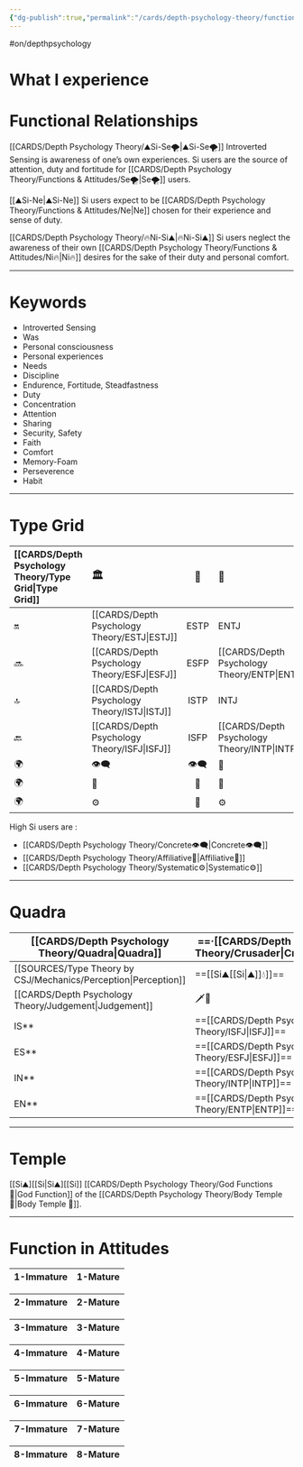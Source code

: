 ```yaml
---
{"dg-publish":true,"permalink":"/cards/depth-psychology-theory/functions-and-attitudes/si/","created":"2022-12-27T21:21:32.893+01:00","updated":"2023-04-27T14:17:02.293+02:00"}
---
```


#on/depthpsychology 

# What I experience

# Functional Relationships 
[[CARDS/Depth Psychology Theory/⛰️Si-Se🌪️\|⛰️Si-Se🌪️]]
Introverted Sensing is awareness of one’s own experiences. Si users are the source of attention, duty and fortitude for [[CARDS/Depth Psychology Theory/Functions & Attitudes/Se🌪️\|Se🌪️]] users.

[[⛰️Si-Ne\|⛰️Si-Ne]]
Si users expect to be [[CARDS/Depth Psychology Theory/Functions & Attitudes/Ne\|Ne]] chosen for their experience and sense of duty. 

[[CARDS/Depth Psychology Theory/🔥Ni-Si⛰️\|🔥Ni-Si⛰️]]
Si users neglect the awareness of their own [[CARDS/Depth Psychology Theory/Functions & Attitudes/Ni🔥\|Ni🔥]] desires for the sake of their duty and personal comfort. 

--- 
# Keywords
- Introverted Sensing
- Was
- Personal consciousness
- Personal experiences
- Needs
- Discipline
- Endurence, Fortitude, Steadfastness
- Duty
- Concentration
- Attention
- Sharing
- Security, Safety
- Faith
- Comfort
- Memory-Foam
- Perseverence
- Habit  
--- 
# Type Grid 
| [[CARDS/Depth Psychology Theory/Type Grid\|Type Grid]]         | <font size="4"> 🏛️</font> | <font size="4"> 🧰</font> | <font size="4"> 🔮</font> | <font size="4"> 🦄</font> | 💬 |💬| 💬 |
|:--------------------- |:------------------------- |:-------------------------:|:------------------------------------------------ |:------------------------- |:--------------------------- |:--------------------------- |:--------------------------- |
| 🔛                    | [[CARDS/Depth Psychology Theory/ESTJ\|ESTJ]]                      |           ESTP            | ENTJ                                             | ENFJ                      | ➡️                          | 👋                          | 🏆                          |
| 🔜                    | [[CARDS/Depth Psychology Theory/ESFJ\|ESFJ]]                      |    ESFP |[[CARDS/Depth Psychology Theory/ENTP\|ENTP]]| [[CARDS/Depth Psychology Theory/ENFP\|ENFP]]                      | ↪️                          | 👋                          | 🏃‍♂️                       |
| 🔝    | [[CARDS/Depth Psychology Theory/ISTJ\|ISTJ]]                      |           ISTP            | INTJ| INFJ| 🧘‍♂️ | 🏃‍♂️ | 🔙 | 
| 🔙                    | [[CARDS/Depth Psychology Theory/ISFJ\|ISFJ]]        |           ISFP            | [[CARDS/Depth Psychology Theory/INTP\|INTP]]| [[CARDS/Depth Psychology Theory/INFP\|INFP]]                      | ↪️                          | 🧘‍♂️                       | 🏆                          |
|🌍 | 👁️‍🗨️                     |           👁️‍🗨️           | 🧲                                               | 🧲                        |                             |                             |                             |
| 🌍 | 🐜                        |            🦊             | 🦊                                               | 🐜                        |                             |                             |                             |
|🌍| ⚙️                        |            👀             | ⚙️                                               | 👀                        |                             |                             |                             |

High Si users are : 
- [[CARDS/Depth Psychology Theory/Concrete👁️‍🗨️\|Concrete👁️‍🗨️]] 
- [[CARDS/Depth Psychology Theory/Affiliative🐜\|Affiliative🐜]] 
- [[CARDS/Depth Psychology Theory/Systematic⚙️\|Systematic⚙️]] 

---
# Quadra 
| <font size="4"> [[CARDS/Depth Psychology Theory/Quadra\|Quadra]]</font>| <font size="4"> ==·[[CARDS/Depth Psychology Theory/Crusader\|Crusader]]·==</font> | <font size="4"> ·Templar·</font> | <font size="4"> ·Wayfarer·</font> | <font size="4"> ==·[[CARDS/Depth Psychology Theory/Philosopher\|Philosopher]]·==</font> |
| -------------- | ------------------------- | ------------------------ | ------------------------ | ------------------------- |
| [[SOURCES/Type Theory by CSJ/Mechanics/Perception\|Perception]] | ==[[Si⛰️\[[Si\|⛰️]]💧]]== | 🔥🌪️ | 🔥🌪️ | ==[[Si⛰️\[[Si\|⛰️]]💧]]== |
| [[CARDS/Depth Psychology Theory/Judgement\|Judgement]]  | 🗡️💉  | 🗡️💉 | 🧭🏹 |🧭🏹   |
| IS**             | ==[[CARDS/Depth Psychology Theory/ISFJ\|ISFJ]]==                  | ISTP            | ISFP              | ==[[CARDS/Depth Psychology Theory/ISTJ\|ISTJ]]==                  |
| ES**             | ==[[CARDS/Depth Psychology Theory/ESFJ\|ESFJ]]==                  | ESTP              | ESFP               | ==[[CARDS/Depth Psychology Theory/ESTJ\|ESTJ]]==                  |
| IN**             | ==[[CARDS/Depth Psychology Theory/INTP\|INTP]]==                  | INFJ               | INTJ             | ==[[CARDS/Depth Psychology Theory/INFP\|INFP]]==                  |
| EN**             | ==[[CARDS/Depth Psychology Theory/ENTP\|ENTP]]==                  | ENFJ              | ENTJ              | ==[[CARDS/Depth Psychology Theory/ENFP\|ENFP]]==                  |

---
# Temple 
[[Si⛰️][[Si\|Si⛰️][[Si]] [[CARDS/Depth Psychology Theory/God Functions🙏\|God Function]] of the [[CARDS/Depth Psychology Theory/Body Temple 🌳\|Body Temple 🌳]]. 

---
# Function in Attitudes
| 1-Immature | 1-Mature |
| ---------- | -------- |

| 2-Immature | 2-Mature |
| ---------- | -------- |

| 3-Immature | 3-Mature |
| ---------- | -------- |

| 4-Immature | 4-Mature |
| ---------- | -------- |

| 5-Immature | 5-Mature |
| ---------- | -------- |

| 6-Immature | 6-Mature |
| ---------- | -------- |

| 7-Immature | 7-Mature |
| ---------- | -------- |

| 8-Immature | 8-Mature |
| ---------- | -------- |
